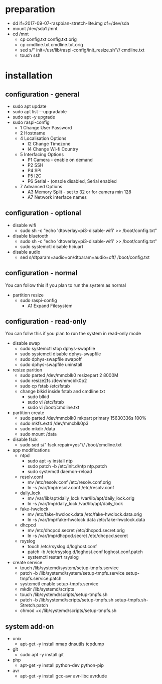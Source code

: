 # preparation
* dd if=2017-09-07-raspbian-stretch-lite.img of=/dev/sda
* mount /dev/sda1 /mnt
* cd /mnt
  * cp config.txt config.txt.orig
  * cp cmdline.txt cmdline.txt.orig
  * sed s/" init=\/usr\/lib\/raspi-config\/init_resize.sh"// cmdline.txt
  * touch ssh

# installation
## configuration - general
* sudo apt update
* sudo apt list --upgradable
* sudo apt -y upgrade
* sudo raspi-config
  * 1 Change User Password
  * 2 Hostname
  * 4 Localisation Options
    * I2 Change Timezone
    * I4 Change Wi-fi Country
  * 5 Interfacing Options
    * P1 Camera - enable on demand
    * P2 SSH
    * P4 SPI
    * P5 I2C
    * P6 Serial - (onsole disabled, Serial enabled
  * 7 Advanced Options
    * A3 Memory Split - set to 32 or for camera min 128
    * A7 Network interface names

## configuration - optional
* disable wifi
  * sudo sh -c "echo 'dtoverlay=pi3-disable-wifi' >> /boot/config.txt"
* disable bluetooth
  * sudo sh -c "echo 'dtoverlay=pi3-disable-wifi' >> /boot/config.txt"
  * sudo systemctl disable hciuart
* disable audio
  * sed s/dtparam=audio=on/dtparam=audio=off/ /boot/config.txt

## configuration - normal
You can follow this if you plan to run the system as normal
* partition resize
  * sudo raspi-config
    * A1 Expand Filesystem
  
## configuration - read-only
You can follw this if you plan to run the system in read-only mode
* disable swap
  * sudo systemctl stop dphys-swapfile
  * sudo systemctl disable dphys-swapfile
  * sudo dphys-swapfile swapoff
  * sudo dphys-swapfile uninstall
* resize parition
  * sudo parted /dev/mmcblk0 resizepart 2 8000M
  * sudo resize2fs /dev/mmcblk0p2
  * sudo cp fstab /etc/fstab
  * change blkid inside fstab and cmdline.txt
    * sudo blkid
    * sudo vi /etc/fstab
    * sudo vi /boot/cmdline.txt
* partition create
  * sudo parted /dev/mmcblk0 mkpart primary 15630336s 100%
  * sudo mkfs.ext4 /dev/mmcblk0p3
  * sudo mkdir /data
  * sudo mount /data
* disable fsck
  * sudo sed s/" fsck.repair=yes"// /boot/cmdline.txt
* app modifications
  * ntpd
    * sudo apt -y install ntp
    * sudo patch -b /etc/init.d/ntp ntp.patch
    * sudo systemctl daemon-reload
  * resolv.conf
    * mv /etc/resolv.conf /etc/resolv.conf.orig
    * ln -s /var/tmp/resolv.conf /etc/resolv.conf
  * daily_lock
    * mv /var/lib/apt/daily_lock /var/lib/apt/daily_lock.orig
    * ln -s /var/tmp/daily_lock /var/lib/apt/daily_lock
  * fake-hwclock
    * mv /etc/fake-hwclock.data /etc/fake-hwclock.data.orig
    * ln -s /var/tmp/fake-hwclock.data /etc/fake-hwclock.data
  * dhcpcd
    * mv /etc/dhcpcd.secret /etc/dhcpcd.secret.orig
    * ln -s /var/tmp/dhcpcd.secret /etc/dhcpcd.secret
  * rsyslog
    * touch /etc/rsyslog.d/loghost.conf
    * patch -b /etc/rsyslog.d/loghost.conf loghost.conf.patch
    * systemctl restart rsyslog
* create service
  * touch /lib/systemd/system/setup-tmpfs.service
  * patch -b /lib/systemd/system/setup-tmpfs.service setup-tmpfs.service.patch
  * systemctl enable setup-tmpfs.service
  * mkdir /lib/systemd/scripts
  * touch /lib/systemd/scripts/setup-tmpfs.sh
  * patch -b /lib/systemd/scripts/setup-tmpfs.sh setup-tmpfs.sh-Stretch.patch
  * chmod +x /lib/systemd/scripts/setup-tmpfs.sh

## system add-on
* unix
  * apt-get -y install nmap dnsutils tcpdump
* git
  * sudo apt -y install git
* php
  * apt-get -y install python-dev python-pip
* avr
  * apt-get -y install gcc-avr avr-libc avrdude
